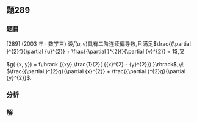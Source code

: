 ## 题289
### 题目
[289] (2003 年 · 数学三) 设$f( {u, v})$具有二阶连续偏导数,且满足$\frac{{\partial }^{2}f}{\partial {u}^{2}} + \frac{{\partial }^{2}f}{\partial {v}^{2}} = 1$,又

$g( {x, y})  = f\lbrack  {{xy},\frac{1}{2}( {{x}^{2} - {y}^{2}}) }\rbrack$,求$\frac{{\partial }^{2}g}{\partial {x}^{2}} + \frac{{\partial }^{2}g}{\partial {y}^{2}}$.
### 分析

### 解